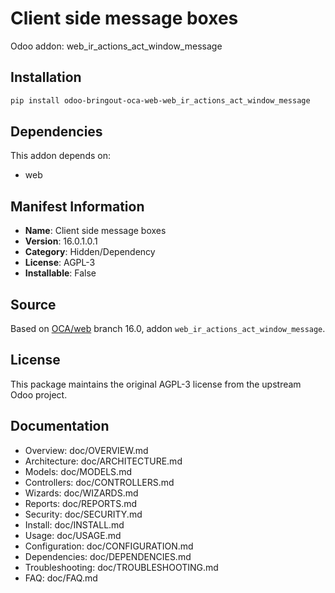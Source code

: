 # Client side message boxes

Odoo addon: web_ir_actions_act_window_message

## Installation

```bash
pip install odoo-bringout-oca-web-web_ir_actions_act_window_message
```

## Dependencies

This addon depends on:
- web

## Manifest Information

- **Name**: Client side message boxes
- **Version**: 16.0.1.0.1
- **Category**: Hidden/Dependency
- **License**: AGPL-3
- **Installable**: False

## Source

Based on [OCA/web](https://github.com/OCA/web) branch 16.0, addon `web_ir_actions_act_window_message`.

## License

This package maintains the original AGPL-3 license from the upstream Odoo project.

## Documentation

- Overview: doc/OVERVIEW.md
- Architecture: doc/ARCHITECTURE.md
- Models: doc/MODELS.md
- Controllers: doc/CONTROLLERS.md
- Wizards: doc/WIZARDS.md
- Reports: doc/REPORTS.md
- Security: doc/SECURITY.md
- Install: doc/INSTALL.md
- Usage: doc/USAGE.md
- Configuration: doc/CONFIGURATION.md
- Dependencies: doc/DEPENDENCIES.md
- Troubleshooting: doc/TROUBLESHOOTING.md
- FAQ: doc/FAQ.md
